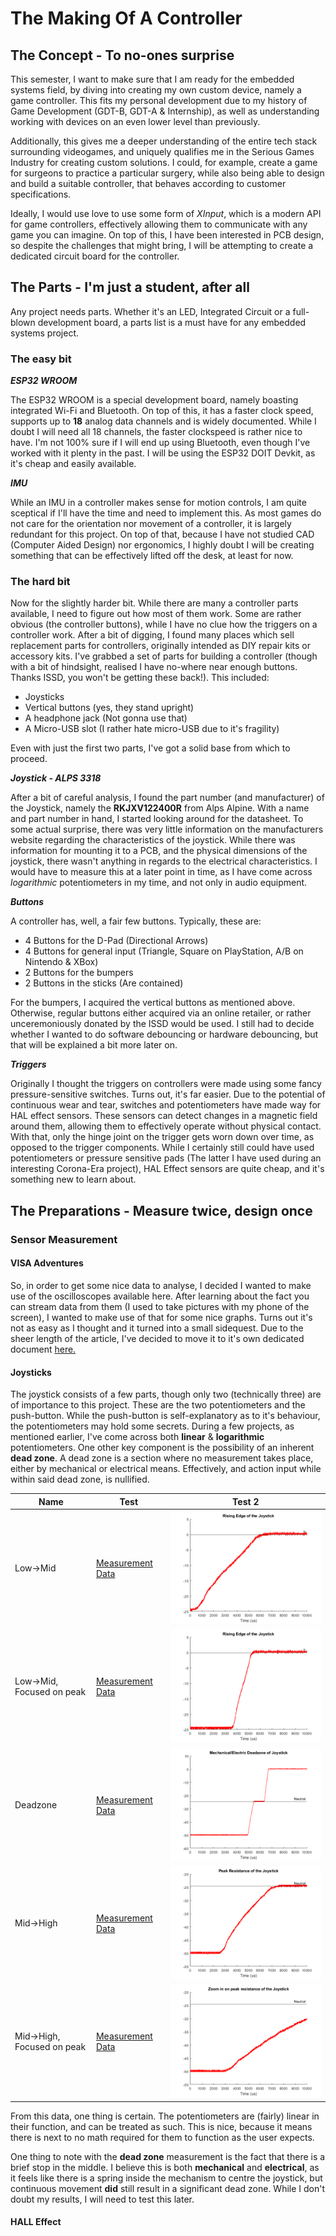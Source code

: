 # The Making Of A Controller

## The Concept - To no-ones surprise

This semester, I want to make sure that I am ready for the embedded systems field, by diving into creating my own custom device, namely a game controller. This fits my personal development due to my history of Game Development (GDT-B, GDT-A & Internship), as well as understanding working with devices on an even lower level than previously.

Additionally, this gives me a deeper understanding of the entire tech stack surrounding videogames, and uniquely qualifies me in the Serious Games Industry for creating custom solutions. I could, for example, create a game for surgeons to practice a particular surgery, while also being able to design and build a suitable controller, that behaves according to customer specifications.

Ideally, I would use love to use some form of _XInput_, which is a modern API for game controllers, effectively allowing them to communicate with any game you can imagine. On top of this, I have been interested in PCB design, so despite the challenges that might bring, I will be attempting to create a dedicated circuit board for the controller.

## The Parts - I'm just a student, after all

Any project needs parts. Whether it's an LED, Integrated Circuit or a full-blown development board, a parts list is a must have for any embedded systems project.

### The easy bit

**_ESP32 WROOM_**

The ESP32 WROOM is a special development board, namely boasting integrated Wi-Fi and Bluetooth. On top of this, it has a faster clock speed, supports up to **18** analog data channels and is widely documented. While I doubt I will need all 18 channels, the faster clockspeed is rather nice to have. I'm not 100% sure if I will end up using Bluetooth, even though I've worked with it plenty in the past.
I will be using the ESP32 DOIT Devkit, as it's cheap and easily available.

**_IMU_**

While an IMU in a controller makes sense for motion controls, I am quite sceptical if I'll have the time and need to implement this. As most games do not care for the orientation nor movement of a controller, it is largely redundant for this project. On top of that, because I have not studied CAD (Computer Aided Design) nor ergonomics, I highly doubt I will be creating something that can be effectively lifted off the desk, at least for now.

### The hard bit

Now for the slightly harder bit. While there are many a controller parts available, I need to figure out how most of them work. Some are rather obvious (the controller buttons), while I have no clue how the triggers on a controller work. After a bit of digging, I found many places which sell replacement parts for controllers, originally intended as DIY repair kits or accessory kits. I've grabbed a set of parts for building a controller (though with a bit of hindsight, realised I have no-where near enough buttons. Thanks ISSD, you won't be getting these back!). This included:

- Joysticks
- Vertical buttons (yes, they stand upright)
- A headphone jack (Not gonna use that)
- A Micro-USB slot (I rather hate micro-USB due to it's fragility)

Even with just the first two parts, I've got a solid base from which to proceed.

**_Joystick  - ALPS 3318_**

After a bit of careful analysis, I found the part number (and manufacturer) of the Joystick, namely the **RKJXV122400R** from Alps Alpine. With a name and part number in hand, I started looking around for the datasheet. To some actual surprise, there was very little information on the manufacturers website regarding the characteristics of the joystick. While there was information for mounting it to a PCB, and the physical dimensions of the joystick, there wasn't anything in regards to the electrical characteristics. I would have to measure this at a later point in time, as I have come across *logarithmic* potentiometers in my time, and not only in audio equipment.

**_Buttons_**

A controller has, well, a fair few buttons. Typically, these are:

- 4 Buttons for the D-Pad (Directional Arrows)
- 4 Buttons for general input (Triangle, Square on PlayStation, A/B on Nintendo & XBox)
- 2 Buttons for the bumpers
- 2 Buttons in the sticks (Are contained)

For the bumpers, I acquired the vertical buttons as mentioned above. Otherwise, regular buttons either acquired via an online retailer, or rather unceremoniously donated by the ISSD would be used. I still had to decide whether I wanted to do software debouncing or hardware debouncing, but that will be explained a bit more later on.

**_Triggers_**

Originally I thought the triggers on controllers were made using some fancy pressure-sensitive switches. Turns out, it's far easier. Due to the potential of continuous wear and tear, switches and potentiometers have made way for HAL effect sensors. These sensors can detect changes in a magnetic field around them, allowing them to effectively operate without physical contact. With that, only the hinge joint on the trigger gets worn down over time, as opposed to the trigger components. While I certainly still could have used potentiometers or pressure sensitive pads (The latter I have used during an interesting Corona-Era project), HAL Effect sensors are quite cheap, and it's something new to learn about.

## The Preparations - Measure twice, design once

### Sensor Measurement

#### VISA Adventures

So, in order to get some nice data to analyse, I decided I wanted to make use of the oscilloscopes available here. After learning about the fact you can stream data from them (I used to take pictures with my phone of the screen), I wanted to make use of that for some nice graphs. Turns out it's not as easy as I thought and it turned into a small sidequest. Due to the sheer length of the article, I've decided to move it to it's own dedicated document [here.](./Personal/Keysight-Visa.md)

#### Joysticks

The joystick consists of a few parts, though only two (technically three) are of importance to this project. These are the two potentiometers and the push-button. While the push-button is self-explanatory as to it's behaviour, the potentiometers may hold some secrets. During a few projects, as mentioned earlier, I've come across both **linear** & **logarithmic** potentiometers. One other key component is the possibility of an inherent **dead zone**. A dead zone is a section where no measurement takes place, either by mechanical or electrical means. Effectively, and action input while within said dead zone, is nullified.

| Name | Test | Test 2 |
| ---- | ---- | ------ |
| Low->Mid| [Measurement Data](/Personal/Controller%20Project/Measurements/dataLow.csv) | ![A rising edge diagram](/Personal/Controller%20Project/Measurements/Joystick-Low.png)|
| Low->Mid, Focused on peak| [Measurement Data](/Personal/Controller%20Project/Measurements/dataLowPeak.csv) | ![A rising edge diagram](/Personal/Controller%20Project/Measurements/Joystick-LowPeak.png)|
| Deadzone| [Measurement Data](/Personal/Controller%20Project/Measurements/dataDeadzone.csv) | ![A diagram showing the deadzone. It is flat in the middle.](/Personal/Controller%20Project/Measurements/Joystick-Deadzone.png)|
| Mid->High| [Measurement Data](/Personal/Controller%20Project/Measurements/Joystick-High.png) | ![A rising edge diagram](/Personal/Controller%20Project/Measurements/Joystick-High.png)|
| Mid->High, Focused on peak| [Measurement Data](/Personal/Controller%20Project/Measurements/dataHighPeak.csv) | ![A rising edge diagram](/Personal/Controller%20Project/Measurements/Joystick-HighPeak.png)|

From this data, one thing is certain. The potentiometers are (fairly) linear in their function, and can be treated as such. This is nice, because it means there is next to no math required for them to function as the user expects.

One thing to note with the **dead zone** measurement is the fact that there is a brief stop in the middle. I believe this is both **mechanical** and **electrical**, as it feels like there is a spring inside the mechanism to centre the joystick, but continuous movement **did** still result in a significant dead zone. While I don't doubt my results, I will need to test this later.

#### HALL Effect
